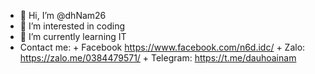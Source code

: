 - 👋 Hi, I’m @dhNam26
- 👀 I’m interested in coding
- 🌱 I’m currently learning IT
- Contact me: + Facebook https://www.facebook.com/n6d.idc/
              + Zalo: https://zalo.me/0384479571/
              + Telegram: https://t.me/dauhoainam
   

<!---
dhNam26/dhNam26 is a ✨ special ✨ repository because its `README.md` (this file) appears on your GitHub profile.
You can click the Preview link to take a look at your changes.
--->
